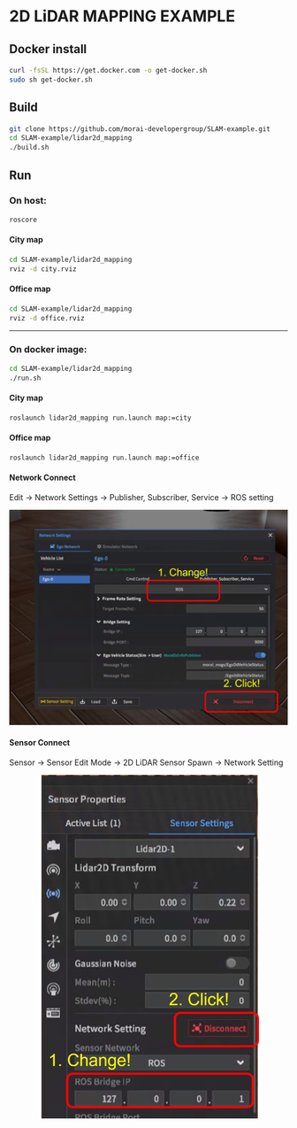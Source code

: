 # 2D LiDAR MAPPING EXAMPLE

## Docker install
```bash
curl -fsSL https://get.docker.com -o get-docker.sh
sudo sh get-docker.sh
```

## Build
```bash
git clone https://github.com/morai-developergroup/SLAM-example.git
cd SLAM-example/lidar2d_mapping
./build.sh
```

## Run

### On host:
```bash
roscore
```
#### City map
```bash
cd SLAM-example/lidar2d_mapping
rviz -d city.rviz
```
#### Office map
```bash
cd SLAM-example/lidar2d_mapping
rviz -d office.rviz
```
---
### On docker image:
```bash
cd SLAM-example/lidar2d_mapping
./run.sh
```
#### City map
```bash
roslaunch lidar2d_mapping run.launch map:=city
```
#### Office map
```bash
roslaunch lidar2d_mapping run.launch map:=office
```
#### Network Connect
Edit -> Network Settings -> Publisher, Subscriber, Service -> ROS setting
<p align="center"><img src="img/network_connect.jpg" width=800></p>

#### Sensor Connect
Sensor -> Sensor Edit Mode -> 2D LiDAR Sensor Spawn -> Network Setting
<p align="center"><img src="img/sensor_connect.jpg" width=400></p>
